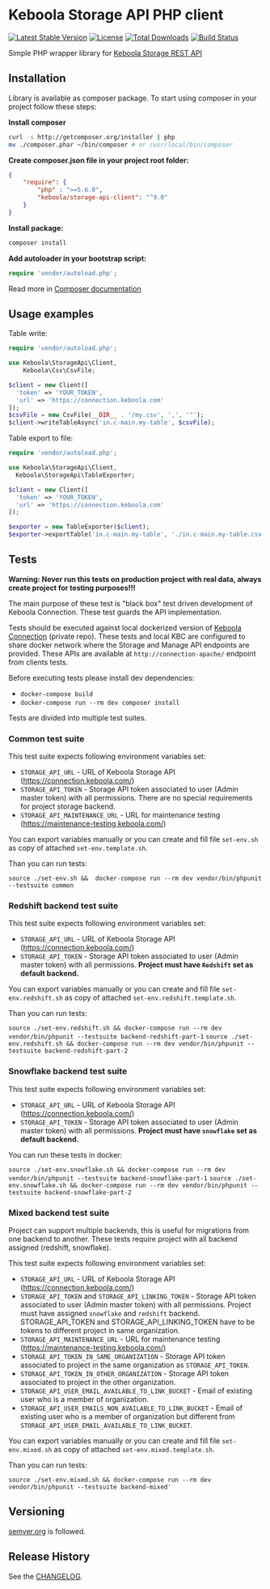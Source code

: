 # Keboola Storage API PHP client
[![Latest Stable Version](https://poser.pugx.org/keboola/storage-api-client/v/stable.svg)](https://packagist.org/packages/keboola/storage-api-client)
[![License](https://poser.pugx.org/keboola/storage-api-client/license.svg)](https://packagist.org/packages/keboola/storage-api-client)
[![Total Downloads](https://poser.pugx.org/keboola/storage-api-client/downloads.svg)](https://packagist.org/packages/keboola/storage-api-client)
[![Build Status](https://travis-ci.com/keboola/storage-api-php-client.svg?branch=master)](https://travis-ci.com/keboola/storage-api-php-client)

Simple PHP wrapper library for [Keboola Storage REST API](http://docs.keboola.apiary.io/)

## Installation

Library is available as composer package.
To start using composer in your project follow these steps:

**Install composer**
  
```bash
curl -s http://getcomposer.org/installer | php
mv ./composer.phar ~/bin/composer # or /usr/local/bin/composer
```

**Create composer.json file in your project root folder:**
```json
{
    "require": {
        "php" : ">=5.6.0",
        "keboola/storage-api-client": "^9.0"
    }
}
```

**Install package:**

```bash
composer install
```

**Add autoloader in your bootstrap script:**

```php
require 'vendor/autoload.php';
```

Read more in [Composer documentation](http://getcomposer.org/doc/01-basic-usage.md)

## Usage examples

Table write:

```php
require 'vendor/autoload.php';

use Keboola\StorageApi\Client,
	Keboola\Csv\CsvFile;

$client = new Client([
  'token' => 'YOUR_TOKEN',
  'url' => 'https://connection.keboola.com'
]);
$csvFile = new CsvFile(__DIR__ . '/my.csv', ',', '"');
$client->writeTableAsync('in.c-main.my-table', $csvFile);
```

Table export to file:

```php
require 'vendor/autoload.php';

use Keboola\StorageApi\Client,
  Keboola\StorageApi\TableExporter;

$client = new Client([
  'token' => 'YOUR_TOKEN',
  'url' => 'https://connection.keboola.com'
]);

$exporter = new TableExporter($client);
$exporter->exportTable('in.c-main.my-table', './in.c-main.my-table.csv', []);

```

## Tests

**Warning: Never run this tests on production project with real data, always create project for testing purposes!!!**

The main purpose of these test is "black box" test driven development of Keboola Connection. These test guards the API implementation.

Tests should be executed against local dockerized version of [Keboola Connection](https://github.com/keboola/connection/) (private repo).
These tests and local KBC are configured to share docker network where the Storage and Manage API endpoints are provided. 
These APIs are available at `http://connection-apache/` endpoint from clients tests.


Before executing tests please install dev dependencies:
- `docker-compose build`
- `docker-compose run --rm dev composer install`

Tests are divided into multiple test suites.

### Common test suite
This test suite expects following environment variables set:
 - `STORAGE_API_URL` - URL of Keboola Storage API (https://connection.keboola.com/)
 - `STORAGE_API_TOKEN` - Storage API token associated to user (Admin master token) with all permissions. There are no special requirements for project storage backend.
 - `STORAGE_API_MAINTENANCE_URL` - URL for maintenance testing (https://maintenance-testing.keboola.com/)


You can export variables manually or you can create and fill file `set-env.sh` as copy of attached `set-env.template.sh`.

Than  you can run tests:

`source ./set-env.sh &&  docker-compose run --rm dev vendor/bin/phpunit --testsuite common`

 
### Redshift backend test suite

This test suite expects following environment variables set:
- `STORAGE_API_URL` - URL of Keboola Storage API (https://connection.keboola.com/)
- `STORAGE_API_TOKEN` - Storage API token associated to user (Admin master token) with all permissions. **Project must have `Redshift` set as default backend.**

You can export variables manually or you can create and fill file `set-env.redshift.sh`
as copy of attached `set-env.redshift.template.sh`.

Than  you can run tests:

`source ./set-env.redshift.sh && docker-compose run --rm dev vendor/bin/phpunit --testsuite backend-redshift-part-1`
`source ./set-env.redshift.sh && docker-compose run --rm dev vendor/bin/phpunit --testsuite backend-redshift-part-2`

### Snowflake backend test suite
This test suite expects following environment variables set:
- `STORAGE_API_URL` - URL of Keboola Storage API (https://connection.keboola.com/)
- `STORAGE_API_TOKEN` - Storage API token associated to user (Admin master token) with all permissions. **Project must have `snowflake` set as default backend.**


You can run these tests in docker:

`source ./set-env.snowflake.sh && docker-compose run --rm dev vendor/bin/phpunit --testsuite backend-snowflake-part-1`
`source ./set-env.snowflake.sh && docker-compose run --rm dev vendor/bin/phpunit --testsuite backend-snowflake-part-2`

### Mixed backend test suite
Project can support multiple backends, this is useful for migrations from one backend to another.
These tests require project with all backend assigned (redshift, snowflake).

This test suite expects following environment variables set:
 - `STORAGE_API_URL` - URL of Keboola Storage API (https://connection.keboola.com/)
 - `STORAGE_API_TOKEN` and `STORAGE_API_LINKING_TOKEN` - Storage API token associated to user (Admin master token) with all permissions. Project must have assigned `snowflake` and `redshift` backend. STORAGE_API_TOKEN and STORAGE_API_LINKING_TOKEN have to be tokens to different project in same organization.
 - `STORAGE_API_MAINTENANCE_URL` - URL for maintenance testing (https://maintenance-testing.keboola.com/)
 - `STORAGE_API_TOKEN_IN_SAME_ORGANIZATION` - Storage API token associated to project in the same organization as `STORAGE_API_TOKEN`.
 - `STORAGE_API_TOKEN_IN_OTHER_ORGANIZATION` - Storage API token associated to project in the other organization.
 - `STORAGE_API_USER_EMAIL_AVAILABLE_TO_LINK_BUCKET` - Email of existing user who is a member of organization.
 - `STORAGE_API_USER_EMAILS_NON_AVAILABLE_TO_LINK_BUCKET` - Email of existing user who is a member of organization but different from `STORAGE_API_USER_EMAIL_AVAILABLE_TO_LINK_BUCKET`.
 
You can export variables manually or you can create and fill file `set-env.mixed.sh` as copy of attached `set-env.mixed.template.sh`.

Than  you can run tests:

`source ./set-env.mixed.sh && docker-compose run --rm dev vendor/bin/phpunit --testsuite backend-mixed'`



## Versioning
[semver.org](http://semver.org/) is followed.

## Release History
See the [CHANGELOG](CHANGELOG.md).

